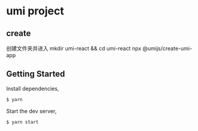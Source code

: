 # umi project


## create
创建文件夹并进入   mkdir umi-react && cd umi-react
npx @umijs/create-umi-app

## Getting Started

Install dependencies,

```bash
$ yarn
```

Start the dev server,

```bash
$ yarn start
```
